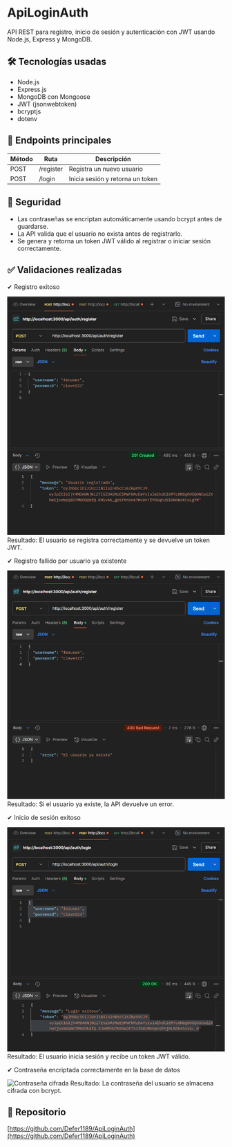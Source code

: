 # ApiLoginAuth

API REST para registro, inicio de sesión y autenticación con JWT usando Node.js, Express y MongoDB.

## 🛠 Tecnologías usadas

- Node.js
- Express.js
- MongoDB con Mongoose
- JWT (jsonwebtoken)
- bcryptjs
- dotenv

## 🚀 Endpoints principales

| Método | Ruta        | Descripción                      |
|--------|-------------|----------------------------------|
| POST   | /register   | Registra un nuevo usuario        |
| POST   | /login      | Inicia sesión y retorna un token |

## 🔐 Seguridad

- Las contraseñas se encriptan automáticamente usando bcrypt antes de guardarse.
- La API valida que el usuario no exista antes de registrarlo.
- Se genera y retorna un token JWT válido al registrar o iniciar sesión correctamente.

## ✅ Validaciones realizadas

✔ Registro exitoso 

![Registro exitoso](docs/PruebaRegistroPostman.png)
Resultado: El usuario se registra correctamente y se devuelve un token JWT.


✔ Registro fallido por usuario ya existente 

![Usuario ya existe](docs/PruebaRegistroExistentePostman.png)
Resultado: Si el usuario ya existe, la API devuelve un error.


✔ Inicio de sesión exitoso  

![Login exitoso](docs/PruebaInicioSesionPostman.png)
Resultado: El usuario inicia sesión y recibe un token JWT válido.


✔ Contraseña encriptada correctamente en la base de datos 

![Contraseña cifrada](docs/PruebaContraseñaEncriptadaMongoDB.png)
Resultado: La contraseña del usuario se almacena cifrada con bcrypt.


## 🔗 Repositorio

[https://github.com/Defer1189/ApiLoginAuth](https://github.com/Defer1189/ApiLoginAuth)

